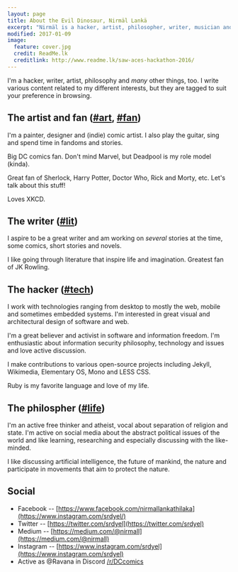```yaml
---
layout: page
title: About the Evil Dinosaur, Nirmäl Lankä
excerpt: "Nirmäl is a hacker, artist, philosopher, writer, musician and assasin for hire."
modified: 2017-01-09
image:
  feature: cover.jpg
  credit: ReadMe.lk
  creditlink: http://www.readme.lk/saw-aces-hackathon-2016/
---
```


I'm a hacker, writer, artist, philosophy and _many_ other things, too. I write various content
related to my different interests, but they are tagged to suit your preference in
browsing.

## The artist and fan ([#art](http://nirmal.elvinlabs.com/tags/#art), [#fan](http://nirmal.elvinlabs.com/tags/#fan))

I'm a painter, designer and (indie) comic artist. I also play the guitar, sing 
and spend time in fandoms and stories.

Big DC comics fan. Don't mind Marvel, but Deadpool is my role model (kinda).

Great fan of Sherlock, Harry Potter, Doctor Who, Rick and Morty, etc. Let's talk about
this stuff!

Loves XKCD.

## The writer ([#lit](http://nirmal.elvinlabs.com/tags/#lit))

I aspire to be a great writer and am working on _several_ stories at the time,
some comics, short stories and novels.

I like going through literature that inspire life and imagination. Greatest fan of JK Rowling.

## The hacker ([#tech](http://nirmal.elvinlabs.com/tags/#tech))

I work with technologies ranging from desktop to mostly the web, mobile and sometimes embedded 
systems. I'm interested in great visual and architectural design of software and web.

I'm a great believer and activist in software and information freedom. I'm enthusiastic
about information security philosophy, technology and issues and love active discussion.

I make contributions to various open-source 
projects including Jekyll, Wikimedia, Elementary OS, Mono and LESS CSS.

Ruby is my favorite language and love of my life.

## The philospher ([#life](http://nirmal.elvinlabs.com/tags/#life))

I'm an active free thinker and atheist, vocal about separation of religion and state. 
I'm active on social media about the abstract political issues of the world and like
learning, researching and especially discussing with the like-minded.

I like discussing artificial intelligence, the future of mankind, the nature 
and participate in movements that aim to protect the nature.

## Social

* Facebook -- [https://www.facebook.com/nirmallankathilaka](https://www.instagram.com/srdyel/)
* Twitter -- [https://twitter.com/srdyel](https://twitter.com/srdyel)
* Medium -- [https://medium.com/@nirmall](https://medium.com/@nirmall)
* Instagram -- [https://www.instagram.com/srdyel](https://www.instagram.com/srdyel)
* Active as @Ravana in Discord [/r/DCcomics](https://discordapp.com/channels/246056996292395008/246056996292395008)